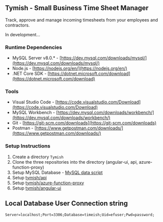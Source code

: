 ## Tymish - Small Business Time Sheet Manager

Track, approve and manage incoming timesheets from your employees and contractors.

In development...

### Runtime Dependencies
* MySQL Server v8.0.* - [https://dev.mysql.com/downloads/mysql/](https://dev.mysql.com/downloads/mysql/)
* Node.js - [https://nodejs.org/en/](https://nodejs.org/en/)
* .NET Core SDK - [https://dotnet.microsoft.com/download](https://dotnet.microsoft.com/download)

### Tools
* Visual Studio Code - [https://code.visualstudio.com/Download](https://code.visualstudio.com/Download)
* MySQL Workbench - [https://dev.mysql.com/downloads/workbench/](https://dev.mysql.com/downloads/workbench/)
* Git - [https://git-scm.com/downloads](https://git-scm.com/downloads)
* Postman - [https://www.getpostman.com/downloads/](https://www.getpostman.com/downloads/)

### Setup Instructions
1. Create a directory `Tymish`
2. Clone the three repositories into the directory (angular-ui, api, azure-function-proxy)
3. Setup MySQL Database - [MySQL data script](https://github.com/tymish/api/blob/master/timeish.sql)
4. Setup [tymish/api](https://github.com/tymish/api)
5. Setup [tymish/azure-function-proxy](https://github.com/tymish/azure-function-proxy)
6. Setup [tymish/angular-ui](https://github.com/tymish/angular-ui)

## Local Database User Connection string
`Server=localhost;Port=3306;Database=timeish;Uid=efuser;Pwd=password;`

